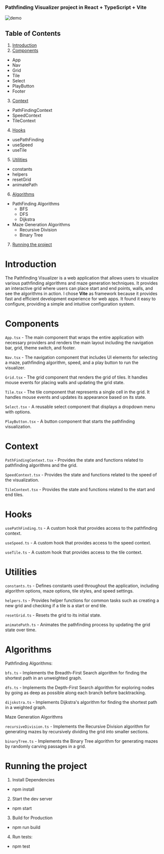### Pathfinding Visualizer project in React + TypeScript + Vite

![demo](https://media2.giphy.com/media/v1.Y2lkPTc5MGI3NjExdm0zYm4zYWxmdHBnN21tZzJ6M2M1dHd2NGx5MTAwMWNjMWd2aHQwbyZlcD12MV9pbnRlcm5hbF9naWZfYnlfaWQmY3Q9Zw/vfKzcbKshehxtoUUro/giphy.webp)

## Table of Contents

1. [Introduction](#introduction)
2. [Components](#components)
  - App
  - Nav
  - Grid
  - Tile
  - Select
  - PlayButton
  - Footer
3. [Context](#context)
  - PathFindingContext
  - SpeedContext
  - TileContext
4. [Hooks](#hooks)
  - usePathFinding
  - useSpeed
  - useTile
5. [Utilities](#utilities)
  - constants
  - helpers
  - resetGrid
  - animatePath
6. [Algorithms](#algorithms)
  - PathFinding Algorithms
    - BFS
    - DFS
    - Dijkstra
  - Maze Generation Algorithms
    - Recursive Division
    - Binary Tree
7. [Running the project](#running-the-project)

# Introduction
The Pathfinding Visualizer is a web application that allows users to visualize various pathfinding algorithms and maze generation techniques. It provides an interactive grid where users can place start and end points, walls, and see the algorithms in action. I chose **Vite** as framework because it provides fast and efficient development experience for web apps. It found it easy to configure, providing a simple and intuitive configuration system.

# Components
`App.tsx` - The main component that wraps the entire application with necessary providers and renders the main layout including the navigation bar, grid, theme switch, and footer.

`Nav.tsx` - The navigation component that includes UI elements for selecting a maze, pathfinding algorithm, speed, and a play button to run the visualizer.

`Grid.tsx` - The grid component that renders the grid of tiles. It handles mouse events for placing walls and updating the grid state.

`Tile.tsx` - The tile component that represents a single cell in the grid. It handles mouse events and updates its appearance based on its state.

`Select.tsx` - A reusable select component that displays a dropdown menu with options.

`PlayButton.tsx` - A button component that starts the pathfinding visualization.

# Context
`PathFindingContext.tsx` - Provides the state and functions related to pathfinding algorithms and the grid.

`SpeedContext.tsx` - Provides the state and functions related to the speed of the visualization.

`TileContext.tsx` - Provides the state and functions related to the start and end tiles.

# Hooks
`usePathFinding.ts` - A custom hook that provides access to the pathfinding context.

`useSpeed.ts` - A custom hook that provides access to the speed context.

`useTile.ts` - A custom hook that provides access to the tile context.

# Utilities
`constants.ts` - Defines constants used throughout the application, including algorithm options, maze options, tile styles, and speed settings.

`helpers.ts` - Provides helper functions for common tasks such as creating a new grid and checking if a tile is a start or end tile.

`resetGrid.ts` - Resets the grid to its initial state.

`animatePath.ts` - Animates the pathfinding process by updating the grid state over time.

# Algorithms
Pathfinding Algorithms:

`bfs.ts` - Implements the Breadth-First Search algorithm for finding the shortest path in an unweighted graph.

`dfs.ts` - Implements the Depth-First Search algorithm for exploring nodes by going as deep as possible along each branch before backtracking.

`dijskstra.ts` - Implements Dijkstra's algorithm for finding the shortest path in a weighted graph.

Maze Generation Algorithms

`recursiveDivision.ts` - Implements the Recursive Division algorithm for generating mazes by recursively dividing the grid into smaller sections.

`binaryTree.ts` - Implements the Binary Tree algorithm for generating mazes by randomly carving passages in a grid.

# Running the project

1. Install Dependencies
- npm install

2. Start the dev server
- npm start

3. Build for Production
- npm run build

4. Run tests:
- npm test


